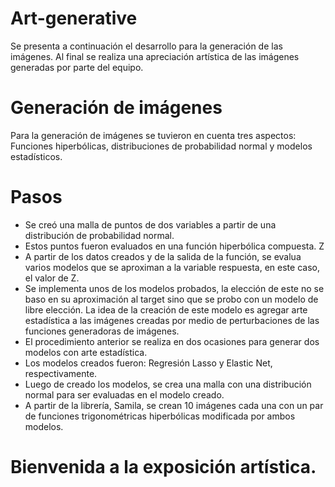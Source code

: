 # Art-generative
Se presenta a continuación el desarrollo para la generación de las imágenes. 
Al final se realiza una apreciación  artística de las imágenes generadas por parte del equipo.

# Generación de imágenes
Para la generación de imágenes se tuvieron en cuenta tres aspectos: Funciones hiperbólicas, distribuciones de probabilidad normal y modelos estadísticos.

# Pasos

- Se creó una malla de puntos de dos variables a partir de una distribución de probabilidad normal.
- Estos puntos fueron evaluados en una función hiperbólica compuesta. Z
- A partir de los datos creados y de la salida de la función, se evalua varios modelos que se aproximan a la variable respuesta, en este caso, el valor de Z.
- Se implementa unos de los modelos probados, la elección de este no se baso en su aproximación al target sino que se probo con un modelo de libre elección. La idea de la creación de este modelo es agregar arte estadística a las imágenes creadas por medio de perturbaciones de las funciones generadoras de imágenes.
- El procedimiento anterior se realiza en dos ocasiones para generar dos modelos con arte estadística.
- Los modelos creados fueron: Regresión Lasso y Elastic Net, respectivamente.
- Luego de creado los modelos, se crea una malla con una distribución normal para ser evaluadas en el modelo creado.
- A partir de la librería, Samila, se crean 10 imágenes cada una con un par de funciones trigonométricas hiperbólicas modificada por ambos modelos.



# Bienvenida a la exposición artística.


